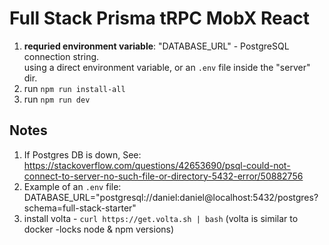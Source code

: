 # Full Stack Prisma tRPC MobX React

1. **requried environment variable**: "DATABASE_URL" - PostgreSQL connection string.  
   using a direct environment variable, or an `.env` file inside the "server" dir.
2. run `npm run install-all`
3. run `npm run dev`

## Notes

1. If Postgres DB is down, See: https://stackoverflow.com/questions/42653690/psql-could-not-connect-to-server-no-such-file-or-directory-5432-error/50882756
2. Example of an `.env` file: DATABASE_URL="postgresql://daniel:daniel@localhost:5432/postgres?schema=full-stack-starter"
3. install volta - `curl https://get.volta.sh | bash` (volta is similar to docker -locks node & npm versions)

